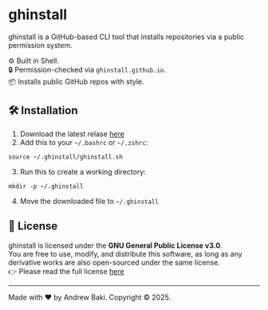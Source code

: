 # ghinstall

ghinstall is a GitHub-based CLI tool that installs repositories via a public permission system.

⚙️ Built in Shell.  
🔒 Permission-checked via `ghinstall.github.io`.  
📦 Installs public GitHub repos with style.

## 🛠️ Installation
1. Download the latest relase [here](url)  
2. Add this to your `~/.bashrc` or `~/.zshrc`:
```shell
source ~/.ghinstall/ghinstall.sh
```
3. Run this to create a working directory:
```shell
mkdir -p ~/.ghinstall
```
4. Move the downloaded file to `~/.ghinstall`

## 📜 License
ghinstall is licensed under the **GNU General Public License v3.0**.  
You are free to use, modify, and distribute this software, as long as any derivative works are also open-sourced under the same license.  
👉 Please read the full license [here](LICENSE)

---
Made with ❤️ by Andrew Baki. Copyright © 2025.
